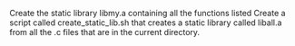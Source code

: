 Create the static library libmy.a containing all the functions listed
Create a script called create_static_lib.sh that creates a static library called liball.a from all the .c files that are in the current directory.
